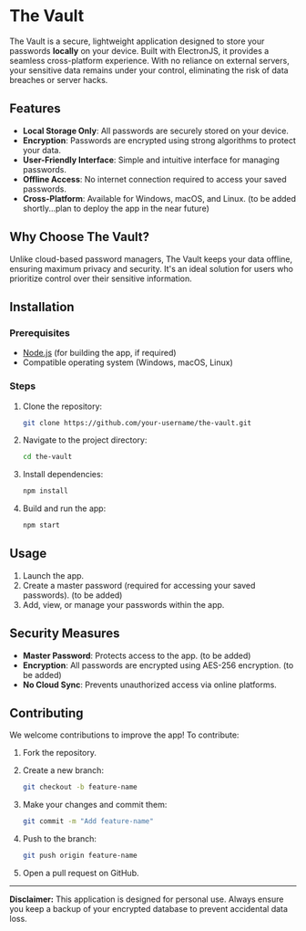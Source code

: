 # The Vault

The Vault is a secure, lightweight application designed to store your passwords **locally** on your device. Built with ElectronJS, it provides a seamless cross-platform experience. With no reliance on external servers, your sensitive data remains under your control, eliminating the risk of data breaches or server hacks.

## Features

- **Local Storage Only**: All passwords are securely stored on your device.
- **Encryption**: Passwords are encrypted using strong algorithms to protect your data.
- **User-Friendly Interface**: Simple and intuitive interface for managing passwords.
- **Offline Access**: No internet connection required to access your saved passwords.
- **Cross-Platform**: Available for Windows, macOS, and Linux. (to be added shortly...plan to deploy the app in the near future)

## Why Choose The Vault?

Unlike cloud-based password managers, The Vault keeps your data offline, ensuring maximum privacy and security. It's an ideal solution for users who prioritize control over their sensitive information.

## Installation

### Prerequisites

- [Node.js](https://nodejs.org/) (for building the app, if required)
- Compatible operating system (Windows, macOS, Linux)

### Steps

1. Clone the repository:

   ```bash
   git clone https://github.com/your-username/the-vault.git
   ```

2. Navigate to the project directory:

   ```bash
   cd the-vault
   ```

3. Install dependencies:

   ```bash
   npm install
   ```

4. Build and run the app:

   ```bash
   npm start
   ```

## Usage

1. Launch the app.
2. Create a master password (required for accessing your saved passwords). (to be added)
3. Add, view, or manage your passwords within the app.

## Security Measures

- **Master Password**: Protects access to the app. (to be added)
- **Encryption**: All passwords are encrypted using AES-256 encryption. (to be added)
- **No Cloud Sync**: Prevents unauthorized access via online platforms.

## Contributing

We welcome contributions to improve the app! To contribute:

1. Fork the repository.
2. Create a new branch:

   ```bash
   git checkout -b feature-name
   ```

3. Make your changes and commit them:

   ```bash
   git commit -m "Add feature-name"
   ```

4. Push to the branch:

   ```bash
   git push origin feature-name
   ```

5. Open a pull request on GitHub.

---

**Disclaimer:** This application is designed for personal use. Always ensure you keep a backup of your encrypted database to prevent accidental data loss.
